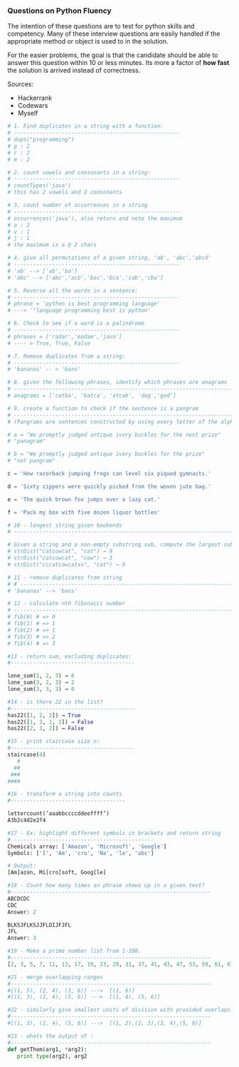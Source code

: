### Questions on Python Fluency

The intention of these questions are to test for python skills and competency. Many of these interview questions are easily handled if the appropriate method or object is used to in the solution.

For the easier problems, the goal is that the candidate should be able to answer this question within 10 or less minutes. Its more a factor of **how fast** the solution is arrived instead of correctness.

Sources: 
- Hackerrank
- Codewars
- Myself

```python
# 1. Find duplicates in a string with a function:
# ----------------------------------------------------
# dups("programming")
# g : 2
# r : 2
# m : 2
```

```python
# 2. count vowels and consonants in a string:
# ----------------------------------------------------
# countTypes('java')
# this has 2 vowels and 2 consonants
```



```python
# 3. count number of occurrences in a string
# ----------------------------------------------------
# occurrences('java'), also return and note the maximum
# a : 2
# v : 1
# j : 1
# the maximum is a @ 2 chars
```

```python 
# 4. give all permutations of a given string, 'ab', 'abc','abcd'
# ----------------------------------------------------
# 'ab' --> ['ab','ba']
# 'abc' --> ['abc','acb','bac','bca','cab','cba']
```

```python
# 5. Reverse all the words in a sentence:
# ----------------------------------------------------
# phrase = 'python is best programming language'
# ---> '"language programming best is python'
```

```python
# 6. Check to see if a word is a palindrome
# ----------------------------------------------------
# phrases = ['radar','madam','java']
# ---- > True, True, False
```

```python
# 7. Remove duplicates from a string:
# ----------------------------------------------------
# 'bananas' -- > 'bans'
```

```python
# 8. given the following phrases, identify which phrases are anagrams
# ----------------------------------------------------------------------
# anagrams = ['catba', 'batca', 'atcab', 'dog','god']
```


```python
# 9. create a function to check if the sentence is a pangram
# ----------------------------------------------------------------------
# (Pangrams are sentences constructed by using every letter of the alphabet at least once.)

# a = "We promptly judged antique ivory buckles for the next prize"
# "panagram"

# b = "We promptly judged antique ivory buckles for the prize"
# "not pangram"

c = 'How razorback jumping frogs can level six piqued gymnasts.'

d = 'Sixty zippers were quickly picked from the woven jute bag.'

e = 'The quick brown fox jumps over a lazy cat.'

f = 'Pack my box with five dozen liquor bottles'
```

```python
# 10 - longest string given bookends
# -------------------------------------------------------------------------

# Given a string and a non-empty substring sub, compute the largest substring which starts and ends with sub and return its length.
# strDist("catcowcat", "cat") → 9
# strDist("catcowcat", "cow") → 3
# strDist("cccatcowcatxx", "cat") → 9
```

```python
# 11 - remove duplicates from string
# # -------------------------------------------------------------------------
# 'bananas' --> 'bans'
```

```python
# 12 - calculate nth fibonacci number
# -------------------------------------------------------------------------
# fib(0) # => 0
# fib(1) # => 1
# fib(2) # => 1
# fib(3) # => 2
# fib(4) # => 3
```

```python
#13 - return sum, excluding duplicates:
#---------------------------------------

lone_sum(1, 2, 3) → 6
lone_sum(3, 2, 3) → 2
lone_sum(3, 3, 3) → 0
```

```python
#14 - is there 22 in the list?
#---------------------------------------
has22([1, 2, 2]) → True
has22([1, 2, 1, 2]) → False
has22([2, 1, 2]) → False
```

```python
#15 - print staircase size n:
#---------------------------------------
staircase(4)
   #
  ##
 ###
####
```

```python
#16 - transform a string into counts
#------------------------------------

lettercount(‘aaabbccccddeeffff’)
A3b2c4d2e2f4
```

```python
#17 - Ex: highlight different symbols in brackets and return string
# --------------------------------------------
Chemicals array: ['Amazon', 'Microsoft', 'Google'] 
Symbols: ['I', 'Am', 'cro', 'Na', 'le', 'abc'] 

# Output: 
[Am]azon, Mi[cro]soft, Goog[le]
```

```python
#18 - Count how many times an phrase shows up in a given text?
#---------------------------------------------------------------
ABCDCDC
CDC
Answer: 2

BLKSJFLKSJJFLOIJFJFL
JFL
Answer: 3
```

```python
#19 - Make a prime number list from 1-100. 
#---------------------------------------------------------------
[2, 3, 5, 7, 11, 13, 17, 19, 23, 29, 31, 37, 41, 43, 47, 53, 59, 61, 67, 71, 73, 79, 83, 89, 97]
```

```python
#21 - merge overlapping ranges 
#---------------------------------------------------------------
#[(1, 5), (2, 4), (3, 6)] --->  [(1, 6)]
#[(1, 3), (2, 4), (5, 6)] --->  [(1, 4), (5, 6)]
```

```python
#22 - similarly give smallest units of division with provided overlaps:
#---------------------------------------------------------------
#[(1, 3), (2, 4), (5, 6)] --->  [(1, 2),(2, 3),(3, 4),(5, 6)]
```

```python
#23 - whats the output of :
#---------------------------------------------------------------
def getThem(arg1, *arg2):
   print type(arg2), arg2
```